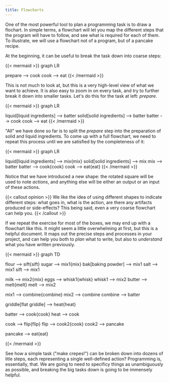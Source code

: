 ```yaml
---
title: Flowcharts
---
```


One of the most powerful tool to plan a programming task is to draw a flochart.
In simple terms, a flowchart will let you map the different steps that the
program will have to follow, and see what is required for each of them. To
illustrate, we will use a flowchart not of a program, but of a pancake recipe.

At the beginning, it can be useful to break the task down into coarse steps:

{{< mermaid >}} graph LR

prepare --> cook cook --> eat {{< /mermaid >}}

This is not much to look at, but this is a very high-level view of what we want
to achieve. It is also easy to zoom in on every task, and try to further break
it down into smaller tasks. Let's do this for the task at left: *prepare*.

{{< mermaid >}} graph LR

liquid[liquid ingredients] --> batter solid[solid ingredients] --> batter batter
--> cook cook --> eat {{< /mermaid >}}

"All" we have done so far is to split the *prepare* step into the preparation of
solid and liquid ingredients. To come up with a full flowchart, we need to
repeat this process until we are satisfied by the completeness of it:

{{< mermaid >}} graph LR

liquid[liquid ingredients] --> mix{mix} solid[solid ingredients] --> mix mix -->
batter batter --> cook{cook} cook --> eat{eat} {{< /mermaid >}}

Notice that we have introduced a new shape: the rotated square will be used to
note *actions*, and anything else will be either an output or an input of these
actions.

{{< callout opinion >}}
We like the idea of using different shapes to indicate different
steps: what goes in, what is the action, are there any artifacts produced or
side-effects? This being said, even a very coarse flowchart can help you.
{{< /callout >}}

If we repeat the exercise for most of the boxes, we may end up with a flowchart
like this. It might seem a little overwhelming at first, but this is a helpful
document. It maps out the precise steps and processes in your project, and can
help you both to *plan* what to write, but also to *understand* what you have
written previously.

{{< mermaid >}} graph TD

flour --> sift{sift} sugar --> mix1{mix} bak[baking powder] --> mix1 salt -->
mix1 sift --> mix1

milk --> mix2{mix} eggs --> whisk1{whisk} whisk1 --> mix2 butter --> melt{melt}
melt --> mix2

mix1 --> combine{combine} mix2 --> combine combine --> batter

griddle[flat griddle] --> heat{heat}

batter --> cook{cook} heat --> cook

cook --> flip{flip} flip --> cook2{cook} cook2 --> pancake

pancake --> eat{eat}

{{< /mermaid >}}

See how a simple task ("make crepes!") can be broken down into dozens of litle
steps, each representing a single well-defined action? Programming is,
essentially, that. We are going to need to specificy things as unambiguously as
possible, and breaking the big tasks down is going to be immensely helpful.

